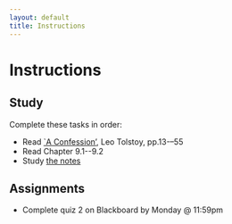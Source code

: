 ```yaml
---
layout: default
title: Instructions
---
```



# Instructions #


## Study

Complete these tasks in order:

+ Read [`A Confession’](/Teaching/Examined/Meaning/Confession.pdf), Leo Tolstoy, pp.13-–55
+ Read Chapter 9.1--9.2
+ Study [the notes](/Teaching/Examined/Meaning/Handout) 


## Assignments

+ Complete quiz 2 on Blackboard by Monday @ 11:59pm
